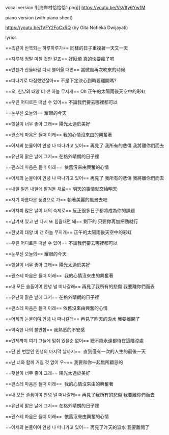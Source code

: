 
vocal version
![[海岸村恰恰恰1.png]]
https://youtu.be/VsVIfy6Yw1M

piano version (with piano sheet)

https://youtu.be/1VFY2FoCxRQ (by Gita Nofieka Dwijayati)



lyrics

==똑같이 반복되는 하루하루가==
同樣的日子重複著一天又一天

==지루해 정말 미칠 것만 같죠==
好厭煩 真的快要瘋了吧

==언젠가 산들바람 다시 불어올 때면==
當微風再次吹來的時候

==떠나기로 다짐했었잖아==
不是下定決心到時要離開嗎?

==오, 한낮의 태양 비 갠 하늘 무지개==
Oh 正午的太陽雨後天空中的彩虹

==우린 어디로든 떠날 수 있어==
不論我們要去哪裡都可以

==눈부신 오늘의==
耀眼的今天

==햇살이 너무 좋아 그래==
陽光太過於美好

==괜스레 마음은 들떠 이래==
我的心情沒來由的興奮著

==어제의 눈물이여 안녕 나 떠나가고 있어==
再見了 我所有的悲傷 我將離你們而去

==유난히 맑은 날에 그저==
在格外晴朗的日子裡

==괜스레 마음은 들떠 이래== 
依舊沒來由興奮的心情

==어제의 눈물이여 안녕 나 떠나가고 있어==
再見了 我所有的悲傷 我將離你們而去

==내일 일은 내일에 맡겨둔 채로==
明天的事情就交給明天

==저기 아름다운 풍경으로 가==
朝著美麗的風景去吧

==어차피 많은 날이 너의 숙제로==
反正很多日子都將成為你的課題

==남겨져 있고 넌 다시 또 힘을내면 돼==
剩下的 只要你再加把勁就行

==한낮의 태양 비 갠 하늘 무지개==
正午的太陽雨後天空中的彩虹

==우린 어디로든 떠날 수 있어==
不論我們要去哪裡都可以

==눈부신 오늘의==
耀眼的今天

==햇살이 너무 좋아 그래==
陽光太過於美好 

==괜스레 마음은 들떠 이래== 
我的心情沒來由的興奮著

==내 모든 슬픔이여 안녕 널 떠나갈래==
再見了我所有的悲傷 我要離你們而去

==유난히 맑은 날에 그저==
在格外晴朗的日子裡

==괜스레 마음은 들떠 이래==
依舊沒來由興奮的心情

==어제의 눈물이여 안녕 나 떠나갈래==
再見了昨天的淚水 我要離開了

==익숙한 나의 불안함==
我熟悉的不安感

==언제까지 여기 그늘에 멈춰 있을순 없어==
總不能永遠都待在這陰涼處

==단 한 번뿐인 인생의 마지막 날까지== 
直到僅有一次的人生的最後一天

==난 너와 함께 거칠 것 없어 우~==
我要和你一起無所顧忌的

==햇살이 너무 좋아 그래==
陽光太過於美好 

==괜스레 마음은 들떠 이래== 
我的心情沒來由的興奮著

==내 모든 슬픔이여 안녕 널 떠나갈래==
再見了我所有的悲傷 我要離你們而去

==유난히 맑은 날에 그저==
在格外晴朗的日子裡

==괜스레 마음은 들떠 이래== 
依舊沒來由興奮的心情

==어제의 눈물이여 안녕 나 떠나가고 있어==
再見了昨天的淚水 我要離開了